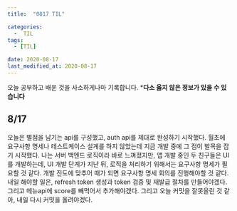 ```yaml
---
title:  "0817 TIL" 

categories:
  -  TIL
tags:
  - [TIL]

date: 2020-08-17
last_modified_at: 2020-08-17
---
```


오늘 공부하고 배운 것을 사소하게나마 기록합니다. 
***다소 옳지 않은 정보가 있을 수 있습니다**

## 8/17
오늘은 별점을 남기는 api를 구성했고, auth api를 제대로 완성하기 시작했다. 월초에 요구사항 명세나 테스트케이스 설계를 하지 않았는데 지금 개발 중에 그 점이 발목을 잡기 시작했다. 나는 서버 백엔드 로직이라 바로 느껴졌지만, 앱 개발 중인 두 친구들은 UI를 개발하는데, UI 개발 단계가 지난 뒤, 로직을 처리하기 위해서는 요구사항 명세가 필요할 것 같다. 개발 진도에 맞추어 때가 되면 요구사항 명세 회의를 진행해야할 것 같다. 내일 해야할 일은, refresh token 생성과 token 검증 및 재발급 절차를 만들어야겠다. 그리고 메뉴api에 score를 빼먹어서 추가해야겠다. 그리고 오늘 커밋을 잘못올린 것 같아, 내일 다시 커밋을 올려야겠다. 

